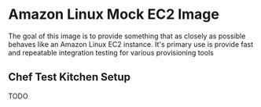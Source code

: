 # Amazon Linux Mock EC2 Image

The goal of this image is to provide something that as closely as possible behaves like an Amazon Linux EC2 instance. It's primary use is provide fast and repeatable integration testing for various provisioning tools

## Chef Test Kitchen Setup

TODO
